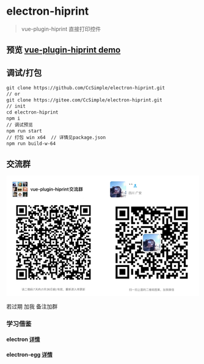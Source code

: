# electron-hiprint
> vue-plugin-hiprint  直接打印控件

## 预览 <a href="https://ccsimple.gitee.io/vue-plugin-hiprint/">vue-plugin-hiprint demo</a>

## 调试/打包
```console
git clone https://github.com/CcSimple/electron-hiprint.git
// or
git clone https://gitee.com/CcSimple/electron-hiprint.git
// init
cd electron-hiprint
npm i
// 调试预览
npm run start
// 打包 win x64  // 详情见package.json
npm run build-w-64
```

## 交流群
<div align="center">

![image](res/wechat.png "微信群")

</div>
若过期 加我 备注加群

### 学习借鉴
#### electron <a href="https://www.electronjs.org/zh/docs/latest/">详情</a>
#### electron-egg <a href="https://gitee.com/wallace5303/electron-egg/">详情</a>
